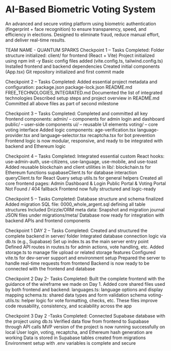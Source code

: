 #  AI-Based Biometric Voting System

An advanced and secure voting platform using biometric authentication (fingerprint + face recognition) to ensure transparency, speed, and efficiency in elections. Designed to eliminate fraud, reduce manual effort, and deliver real-time results.

TEAM NAME - QUANTUM SPARKS Checkpoint 1 – Tasks Completed:
Folder structure initialized:
client/ for frontend (React + Vite)
Project initialized using npm init -y
Basic config files added (vite.config.ts, tailwind.config.ts)
Installed frontend and backend dependencies
Created initial components (App.tsx)
Git repository initialized and first commit made

Checkpoint 2 – Tasks Completed:
Added essential project metadata and configuration:
package.json
package-lock.json
README.md
FREE_TECHNOLOGIES_INTEGRATED.md
Documented the list of integrated technologies
Described setup steps and project overview in README.md
Committed all above files as part of second milestone

Checkpoint 3 – Tasks Completed:
Completed and committed all key frontend components:
admin/ – components for admin login and dashboard
public/ – user-side components
ui/ – reusable UI elements
voting/ – core voting interface
Added logic components:
age-verification.tsx
language-provider.tsx and language-selector.tsx
recaptcha.tsx for bot prevention
Frontend logic is now modular, responsive, and ready to be integrated with backend and Ethereum logic

Checkpoint 4 – Tasks Completed:
Integrated essential custom React hooks:
use-admin-auth, use-citizens, use-language, use-mobile, and use-toast
Added reusable blockchain and client utilities in lib/:
blockchain.ts for Ethereum functions
supabaseClient.ts for database interaction
queryClient.ts for React Query setup
utils.ts for general helpers
Created all core frontend pages:
Admin Dashboard & Login
Public Portal & Voting Portal
Not Found / 404 fallback
Frontend now fully structured and logic-ready

Checkpoint 5 – Tasks Completed:
Database structure and schema finalized
Added migration SQL file:
0000_whole_argent.sql defining all table structures
Included Drizzle/ORM meta data:
Snapshot and migration journal JSON files under migrations/meta/
Database now ready for integration with backend APIs and frontend components

Checkpoint 1 DAY 2 – Tasks Completed:
Created and structured the complete backend in server/ folder
Integrated database connection logic via db.ts (e.g., Supabase)
Set up index.ts as the main server entry point
Defined API routes in routes.ts for admin actions, vote handling, etc.
Added storage.ts to manage file upload or related storage features
Configured vite.ts for dev-server support and environment setup
Prepared the server to handle real-time requests from frontend
Backend is now ready to be connected with the frontend and database

Checkpoint 2 Day 2- Tasks Completed:
Built the complete frontend with the guidance of the wireframe we made on Day 1.
Added core shared files used by both frontend and backend:
languages.ts: language options and display mapping
schema.ts: shared data types and form validation schema
voting-utils.ts: helper logic for vote formatting, checks, etc.
These files improve code reusability, consistency, and scalability across the app

Checkpoint 3  Day 2 -Tasks Completed:
 Connected Supabase database with the project using db.ts
 Verified data flow from frontend to Supabase through API calls
 MVP version of the project is now running successfully on local
 User login, voting, recaptcha, and Ethereum hash generation are working
 Data is stored in Supabase tables created from migrations
 Environment setup with .env variables is complete and secure